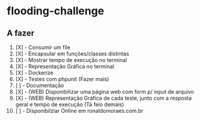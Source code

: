 # flooding-challenge

## A fazer

1) [X] - Consumir um file
2) [X] - Encapsular em funções/classes distintas
3) [X] - Mostrar tempo de execução no terminal
4) [X] - Representação Gráfica no terminal
5) [X] - Dockerize
6) [X] - Testes com phpunit (Fazer mais)
7) [ ] - Documentação
8) [X] - (WEB) Disponibilizar uma página web com form p/ input de arquivo
9) [X] - (WEB) Representação Gráfica de cada teste, junto com a resposta geral e tempo de execução (Tá feio demais)
10) [ ] - Disponibilziar Online em ronaldomoraes.com.br